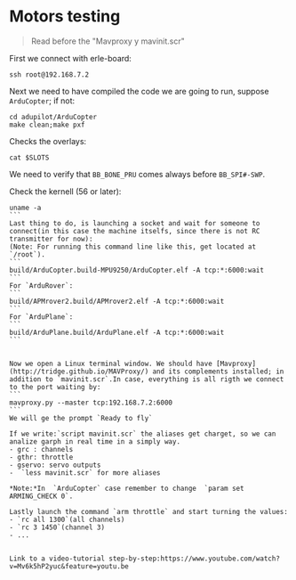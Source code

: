 # Motors testing


> Read before the "Mavproxy y mavinit.scr"

First we connect with erle-board:
```
ssh root@192.168.7.2
```
Next we need to have compiled the code we are going to run, suppose `ArduCopter`; if not:
```
cd adupilot/ArduCopter
make clean;make pxf
```
Checks the overlays:
```
cat $SLOTS
```
We need to verify that `BB_BONE_PRU`  comes always before `BB_SPI#-SWP`.

Check the kernell (56 or later):
````
uname -a
```
Last thing to do, is launching a socket and wait for someone to connect(in this case the machine itselfs, since there is not RC transmitter for now):
(Note: For running this command line like this, get located at `/root`).
```
build/ArduCopter.build-MPU9250/ArduCopter.elf -A tcp:*:6000:wait
```
For `ArduRover`:
```
build/APMrover2.build/APMrover2.elf -A tcp:*:6000:wait
```
For `ArduPlane`:
```
build/ArduPlane.build/ArduPlane.elf -A tcp:*:6000:wait
```


Now we open a Linux terminal window. We should have [Mavproxy](http://tridge.github.io/MAVProxy/) and its complements installed; in addition to `mavinit.scr`.In case, everything is all rigth we connect to the port waiting by:
```
mavproxy.py --master tcp:192.168.7.2:6000
```
We will ge the prompt `Ready to fly`

If we write:`script mavinit.scr` the aliases get charget, so we can analize garph in real time in a simply way.
- grc : channels
- gthr: throttle
- gservo: servo outputs
-  `less mavinit.scr` for more aliases

*Note:*In  `ArduCopter` case remember to change  `param set ARMING_CHECK 0`.

Lastly launch the command `arm throttle` and start turning the values:
- `rc all 1300`(all channels)
- `rc 3 1450`(channel 3)
- ...


Link to a video-tutorial step-by-step:https://www.youtube.com/watch?v=Mv6k5hP2yuc&feature=youtu.be

